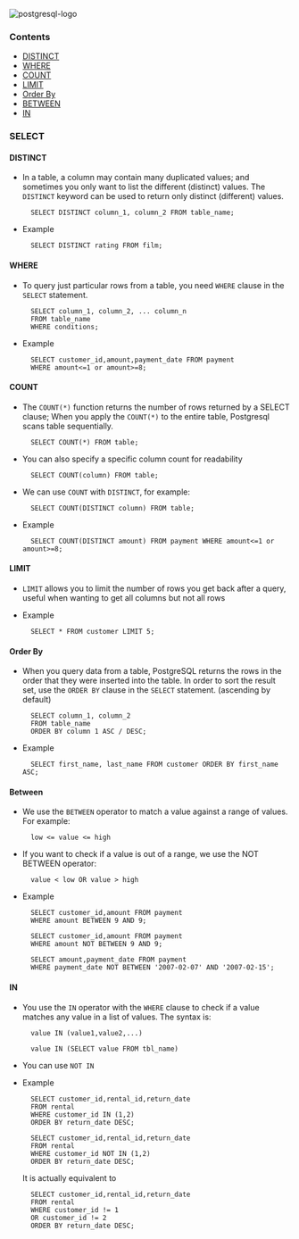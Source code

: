 ![postgresql-logo](https://www.postgresql.org/media/img/about/press/slonik_with_black_text_and_tagline.gif)
### Contents
* [DISTINCT](https://github.com/zhedongzheng/finch/blob/master/database/postgresql.md#distinct)
* [WHERE](https://github.com/zhedongzheng/finch/blob/master/database/postgresql.md#where)
* [COUNT](https://github.com/zhedongzheng/finch/blob/master/database/postgresql.md#count)
* [LIMIT](https://github.com/zhedongzheng/finch/blob/master/database/postgresql.md#limit)
* [Order By](https://github.com/zhedongzheng/finch/blob/master/database/postgresql.md#LimitBt)
* [BETWEEN](https://github.com/zhedongzheng/finch/blob/master/database/postgresql.md#between)
* [IN](https://github.com/zhedongzheng/finch/blob/master/database/postgresql.md#in)
### SELECT
#### DISTINCT
* In a table, a column may contain many duplicated values; and sometimes you only want to list the different (distinct) values. The `DISTINCT` keyword can be used to return only distinct (different) values.

		SELECT DISTINCT column_1, column_2 FROM table_name;
* Example

		SELECT DISTINCT rating FROM film;
#### WHERE
* To query just particular rows from a table, you need `WHERE` clause in the `SELECT` statement.

		SELECT column_1, column_2, ... column_n
		FROM table_name
		WHERE conditions;
* Example

		SELECT customer_id,amount,payment_date FROM payment
		WHERE amount<=1 or amount>=8;

#### COUNT
* The `COUNT(*)` function returns the number of rows returned by a SELECT clause; When you apply the `COUNT(*)` to the entire table, Postgresql scans table sequentially.

		SELECT COUNT(*) FROM table;
* You can also specify a specific column count for readability

		SELECT COUNT(column) FROM table;
* We can use `COUNT` with `DISTINCT`, for example:

		SELECT COUNT(DISTINCT column) FROM table;
* Example

		SELECT COUNT(DISTINCT amount) FROM payment WHERE amount<=1 or amount>=8;

#### LIMIT
* `LIMIT` allows you to limit the number of rows you get back after a query, useful when wanting to get all columns but not all rows
* Example

		SELECT * FROM customer LIMIT 5;

#### Order By
* When you query data from a table, PostgreSQL returns the rows in the order that they were inserted into the table. In order to sort the result set, use the `ORDER BY` clause in the `SELECT` statement. (ascending by default)

		SELECT column_1, column_2
		FROM table_name
		ORDER BY column 1 ASC / DESC;
* Example

		SELECT first_name, last_name FROM customer ORDER BY first_name ASC;

#### Between
* We use the `BETWEEN` operator to match a value against a range of values. For example:

		low <= value <= high
* If you want to check if a value is out of a range, we use the NOT BETWEEN operator:

		value < low OR value > high
* Example

		SELECT customer_id,amount FROM payment
		WHERE amount BETWEEN 9 AND 9;

		SELECT customer_id,amount FROM payment
		WHERE amount NOT BETWEEN 9 AND 9;
		
		SELECT amount,payment_date FROM payment
		WHERE payment_date NOT BETWEEN '2007-02-07' AND '2007-02-15';

#### IN
* You use the `IN` operator with the `WHERE` clause to check if a value matches any value in a list of values. The syntax is:

		value IN (value1,value2,...)

		value IN (SELECT value FROM tbl_name)
* You can use `NOT IN`

* Example

		SELECT customer_id,rental_id,return_date
		FROM rental
		WHERE customer_id IN (1,2)
		ORDER BY return_date DESC;

		SELECT customer_id,rental_id,return_date
		FROM rental
		WHERE customer_id NOT IN (1,2)
		ORDER BY return_date DESC;

	It is actually equivalent to

		SELECT customer_id,rental_id,return_date
		FROM rental
		WHERE customer_id != 1
		OR customer_id != 2
		ORDER BY return_date DESC;
